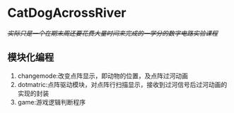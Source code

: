 # CatDogAcrossRiver

*~~实际只是一个在期末周还要花费大量时间来完成的一学分的数字电路实验课程~~*

## 模块化编程

1. changemode:改变点阵显示，即动物的位置，及点阵过河动画
2. dotmatric:点阵驱动模块，对点阵行扫描显示，接收到过河信号后过河动画的实现的封装
3. game:游戏逻辑判断程序

